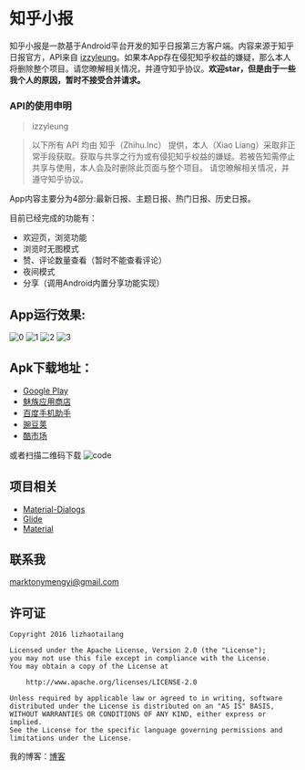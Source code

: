 # 知乎小报

知乎小报是一款基于Android平台开发的知乎日报第三方客户端。内容来源于知乎日报官方，API来自 [izzyleung](https://github.com/izzyleung)。如果本App存在侵犯知乎权益的嫌疑，那么本人将删除整个项目。请您暸解相关情况，并遵守知乎协议。**欢迎star，但是由于一些我个人的原因，暂时不接受合并请求。**

### API的使用申明
>izzyleung

> 以下所有 API 均由 知乎（Zhihu.Inc） 提供，本人（Xiao Liang）采取非正常手段获取。获取与共享之行为或有侵犯知乎权益的嫌疑。若被告知需停止共享与使用，本人会及时删除此页面与整个项目。
请您暸解相关情况，并遵守知乎协议。

App内容主要分为4部分:最新日报、主题日报、热门日报、历史日报。

目前已经完成的功能有：

* 欢迎页，浏览功能
* 浏览时无图模式
* 赞、评论数量查看（暂时不能查看评论）
* 夜间模式
* 分享（调用Android内置分享功能实现）

## App运行效果:
![0](https://github.com/marktony/ZhiHuDaily/blob/master/screenshoots/0.png)
![1](https://github.com/marktony/ZhiHuDaily/blob/master/screenshoots/1.png)
![2](https://github.com/marktony/ZhiHuDaily/blob/master/screenshoots/2.png)
![3](https://github.com/marktony/ZhiHuDaily/blob/master/screenshoots/3.png)


## Apk下载地址：
* [Google Play](https://play.google.com/store/apps/details?id=com.marktony.zhihudaily)
* [魅族应用商店](http://app.flyme.cn/apps/public/detail?package_name=com.marktony.zhihudaily)
* [百度手机助手](http://shouji.baidu.com/software/item?docid=9158461&from=as)
* [豌豆荚](http://www.wandoujia.com/apps/com.marktony.zhihudaily)
* [酷市场](http://www.coolapk.com/apk/com.marktony.zhihudaily)

或者扫描二维码下载
![code](https://github.com/marktony/ZhiHuDaily/blob/master/screenshoots/code.png)

## 项目相关
* [Material-Dialogs](https://github.com/afollestad/material-dialogs)
* [Glide](https://github.com/bumptech/glide)
* [Material](https://github.com/rey5137/material)

## 联系我
[marktonymengyi@gmail.com](mailto:marktonymengyi@gmail.com)

## 许可证

    Copyright 2016 lizhaotailang

    Licensed under the Apache License, Version 2.0 (the "License");
    you may not use this file except in compliance with the License.
    You may obtain a copy of the License at

        http://www.apache.org/licenses/LICENSE-2.0

    Unless required by applicable law or agreed to in writing, software
    distributed under the License is distributed on an "AS IS" BASIS,
    WITHOUT WARRANTIES OR CONDITIONS OF ANY KIND, either express or implied.
    See the License for the specific language governing permissions and
    limitations under the License.

我的博客：[博客](http://blog.csdn.net/marktonylztl/article/details/51243078)
